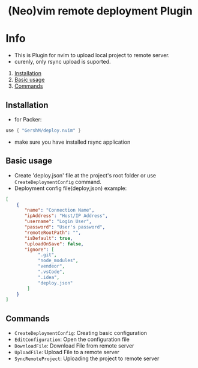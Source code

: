 <h1 align="center">(Neo)vim remote deployment Plugin</h1>

# Info
- This is Plugin for nvim to upload local project to remote server.
- curenly, only rsync upload is suported.

1. [Installation](#installation)
1. [Basic usage](#basic-usage)
1. [Commands](#commands)

## Installation
- for Packer:
```lua
use { "GershM/deploy.nvim" }
```
- make sure you have installed rsync application

## Basic usage
- Create 'deploy.json' file at the project's root folder or use ``CreateDeploymentConfig`` command.
- Deployment config file(deploy,json) example:
```json
[
    {
       "name": "Connection Name",
       "ipAddress": "Host/IP Address",
       "username": "Login User",
       "password": "User's password",
       "remoteRootPath": "",
       "isDefault": true,
       "uploadOnSave": false,
       "ignore": [
            ".git",
            "node_modules",
            "vendeor",
            ".vsCode",
            ".idea",
            "deploy.json"
        ]
    }
]
```

## Commands
- ``CreateDeploymentConfig``: Creating basic configuration
- ``EditConfiguration``: Open the configuration file
- ``DownloadFile``: Download File from remote server
- ``UploadFile``: Upload File to a remote server
- ``SyncRemoteProject``: Uploading the project to remote server

